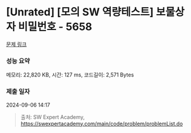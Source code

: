 # [Unrated] [모의 SW 역량테스트] 보물상자 비밀번호 - 5658 

[문제 링크](https://swexpertacademy.com/main/code/problem/problemDetail.do?contestProbId=AWXRUN9KfZ8DFAUo) 

### 성능 요약

메모리: 22,820 KB, 시간: 127 ms, 코드길이: 2,571 Bytes

### 제출 일자

2024-09-06 14:17



> 출처: SW Expert Academy, https://swexpertacademy.com/main/code/problem/problemList.do